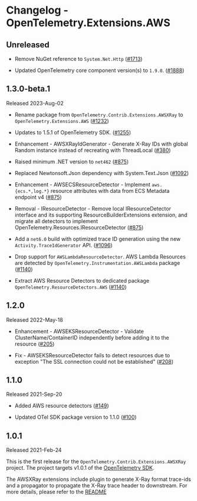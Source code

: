 # Changelog - OpenTelemetry.Extensions.AWS

## Unreleased

* Remove NuGet reference to `System.Net.Http`
  ([#1713](https://github.com/open-telemetry/opentelemetry-dotnet-contrib/pull/1713))

* Updated OpenTelemetry core component version(s) to `1.9.0`.
  ([#1888](https://github.com/open-telemetry/opentelemetry-dotnet-contrib/pull/1888))

## 1.3.0-beta.1

Released 2023-Aug-02

* Rename package from `OpenTelemetry.Contrib.Extensions.AWSXRay`
  to `OpenTelemetry.Extensions.AWS`
  ([#1232](https://github.com/open-telemetry/opentelemetry-dotnet-contrib/pull/1232))

* Updates to 1.5.1 of OpenTelemetry SDK.
  ([#1255](https://github.com/open-telemetry/opentelemetry-dotnet-contrib/pull/1255))

* Enhancement - AWSXRayIdGenerator - Generate X-Ray IDs with global Random
  instance instead of recreating with ThreadLocal
  ([#380](https://github.com/open-telemetry/opentelemetry-dotnet-contrib/pull/380))

* Raised minimum .NET version to `net462`
  ([#875](https://github.com/open-telemetry/opentelemetry-dotnet-contrib/pull/875))

* Replaced Newtonsoft.Json dependency with System.Text.Json
  ([#1092](https://github.com/open-telemetry/opentelemetry-dotnet-contrib/pull/1092))

* Enhancement - AWSECSResourceDetector - Implement `aws.{ecs.*,log.*}` resource
  attributes with data from ECS Metadata endpoint v4
  ([#875](https://github.com/open-telemetry/opentelemetry-dotnet-contrib/pull/875))

* Removal - IResourceDetector - Remove local IResourceDetector interface and its
  supporting ResourceBuilderExtensions extension, and migrate all detectors to
  implement OpenTelemetry.Resources.IResourceDetector
  ([#875](https://github.com/open-telemetry/opentelemetry-dotnet-contrib/pull/875))

* Add a `net6.0` build with optimized trace ID generation using the new
  `Activity.TraceIdGenerator` API.
  ([#1096](https://github.com/open-telemetry/opentelemetry-dotnet-contrib/pull/1096))

* Drop support for `AWSLambdaResourceDetector`.
  AWS Lambda Resources are detected by `OpenTelemetry.Instrumentation.AWSLambda`
  package
  ([#1140](https://github.com/open-telemetry/opentelemetry-dotnet-contrib/pull/1140))

* Extract AWS Resource Detectors to dedicated package `OpenTelemetry.ResourceDetectors.AWS`
  ([#1140](https://github.com/open-telemetry/opentelemetry-dotnet-contrib/pull/1140))

## 1.2.0

Released 2022-May-18

* Enhancement - AWSEKSResourceDetector - Validate ClusterName/ContainerID
  independently before adding it to the resource
  ([#205](https://github.com/open-telemetry/opentelemetry-dotnet-contrib/pull/205))

* Fix - AWSEKSResourceDetector fails to detect resources due to exception
  "The SSL connection could not be established"
  ([#208](https://github.com/open-telemetry/opentelemetry-dotnet-contrib/pull/208))

## 1.1.0

Released 2021-Sep-20

* Added AWS resource detectors ([#149](https://github.com/open-telemetry/opentelemetry-dotnet-contrib/pull/149))

* Updated OTel SDK package version to 1.1.0
  ([#100](https://github.com/open-telemetry/opentelemetry-dotnet-contrib/pull/100))

## 1.0.1

Released 2021-Feb-24

This is the first release for the `OpenTelemetry.Contrib.Extensions.AWSXRay`
project. The project targets v1.0.1 of the [OpenTelemetry
SDK](https://www.nuget.org/packages/OpenTelemetry/).

The AWSXRay extensions include plugin to generate X-Ray format trace-ids and a
propagator to propagate the X-Ray trace header to downstream. For more details,
please refer to the
[README](https://github.com/open-telemetry/opentelemetry-dotnet-contrib/blob/main/src/OpenTelemetry.Contrib.Extensions.AWSXRay/README.md)
